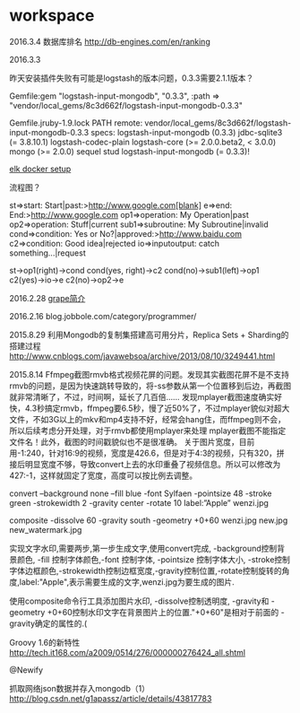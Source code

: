 # workspace

2016.3.4
数据库排名 
http://db-engines.com/en/ranking

2016.3.3

昨天安装插件失败有可能是logstash的版本问题，0.3.3需要2.1.1版本？

Gemfile:gem "logstash-input-mongodb", "0.3.3", :path => "vendor/local_gems/8c3d662f/logstash-input-mongodb-0.3.3"

Gemfile.jruby-1.9.lock
PATH
  remote: vendor/local_gems/8c3d662f/logstash-input-mongodb-0.3.3
  specs:
    logstash-input-mongodb (0.3.3)
      jdbc-sqlite3 (= 3.8.10.1)
      logstash-codec-plain
      logstash-core (>= 2.0.0.beta2, < 3.0.0)
      mongo (>= 2.0.0)
      sequel
      stud
  logstash-input-mongodb (= 0.3.3)!      

[elk docker setup](https://github.com/elastic/examples/tree/master/ELK_docker_setup)

流程图？

st=>start: Start|past:>http://www.google.com[blank]
e=>end: End:>http://www.google.com
op1=>operation: My Operation|past
op2=>operation: Stuff|current
sub1=>subroutine: My Subroutine|invalid
cond=>condition: Yes 
or No?|approved:>http://www.baidu.com
c2=>condition: Good idea|rejected
io=>inputoutput: catch something...|request

st->op1(right)->cond
cond(yes, right)->c2
cond(no)->sub1(left)->op1
c2(yes)->io->e
c2(no)->op2->e

2016.2.28
[grape简介](http://ifeve.com/groovy-grape/)

2016.2.16
blog.jobbole.com/category/programmer/


2015.8.29
利用Mongodb的复制集搭建高可用分片，Replica Sets + Sharding的搭建过程
http://www.cnblogs.com/javawebsoa/archive/2013/08/10/3249441.html

2015.8.14
Ffmpeg截图rmvb格式视频花屏的问题。发现其实截图花屏不是不支持rmvb的问题，是因为快速跳转导致的，将-ss参数从第一个位置移到后边，再截图就非常清晰了，不过，时间啊，延长了几百倍……
发现mplayer截图速度确实好快，4.3秒搞定rmvb，ffmpeg要6.5秒，慢了近50%了，不过mplayer貌似对超大文件，不如3G以上的mkv和mp4支持不好，经常会hang住，而ffmpeg则不会，所以后续考虑分开处理，对于rmvb都使用mplayer来处理
mplayer截图不能指定文件名！此外，截图的时间戳貌似也不是很准确。
关于图片宽度，目前用-1:240，针对16:9的视频，宽度是426.6，但是对于4:3的视频，只有320，拼接后明显宽度不够，导致convert上去的水印重叠了视频信息。所以可以修改为427:-1，这样就固定了宽度，高度可以按比例去调整。

convert –background none –fill  blue  -font  Sylfaen  -pointsize 48    -stroke green    -strokewidth  2  -gravity center  -rotate 10  label:”Apple” wenzi.jpg

composite  -dissolve 60  -gravity south  -geometry +0+60  wenzi.jpg new.jpg  new_watermark.jpg

   实现文字水印,需要两步,第一步生成文字,使用convert完成, -background控制背景颜色, -fill 控制字体颜色,-font 控制字体, -pointsize 控制字体大小, -stroke控制字体边框颜色,-strokewidth控制边框宽度,-gravity控制位置,-rotate控制旋转的角度,label:"Apple",表示需要生成的文字,wenzi.jpg为要生成的图片.

   使用composite命令行工具添加图片水印, -dissolve控制透明度, -gravity和 -geometry +0+60控制水印文字在背景图片上的位置."+0+60"是相对于前面的 -gravity确定的属性的.(


Groovy 1.6的新特性
http://tech.it168.com/a2009/0514/276/000000276424_all.shtml

@Newify

抓取网络json数据并存入mongodb（1）
http://blog.csdn.net/g1apassz/article/details/43817783
